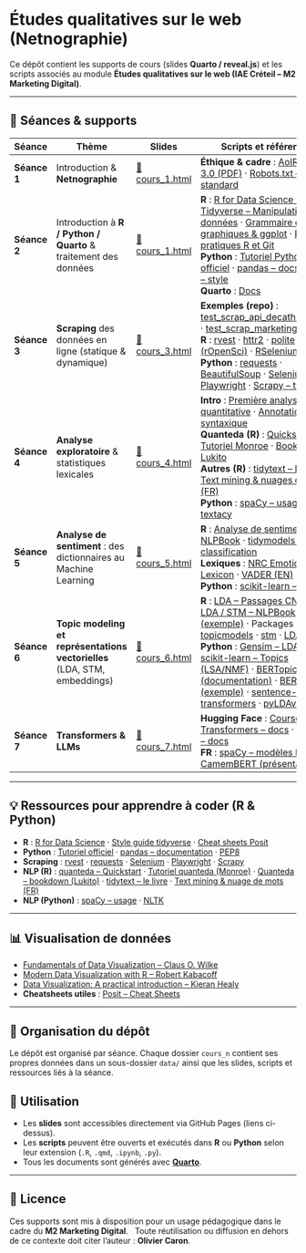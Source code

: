 # Études qualitatives sur le web (Netnographie)

Ce dépôt contient les supports de cours (slides **Quarto / reveal.js**) et les scripts associés au module **Études qualitatives sur le web (IAE Créteil – M2 Marketing Digital)**.

---

## 📅 Séances & supports

| Séance | Thème | Slides | Scripts et références|
|--------|-------|--------|------------------|
| **Séance 1** | Introduction & **Netnographie** | [📑 cours_1.html](https://oliviercaron.github.io/etudes_qualitatives_web/cours_1/cours_1.html) | **Éthique & cadre** : [AoIR – Ethics 3.0 (PDF)](https://aoir.org/reports/ethics3.pdf) · [Robots.txt – standard](https://www.robotstxt.org/robotstxt.html) |
| **Séance 2** | Introduction à **R / Python / Quarto** & traitement des données | [📑 cours_1.html](https://oliviercaron.github.io/etudes_qualitatives_web/cours_1/cours_1.html) | **R** : [R for Data Science (2e)](https://r4ds.hadley.nz/) · [Tidyverse – Manipulation de données](https://juba.github.io/tidyverse/06-tidyverse.html) · [Grammaire des graphiques & ggplot](https://benaventc.github.io/DataScienceBook/introduction-%C3%A0-la-grammaire-des-graphiques-et-%C3%A0-ggplot.html#introduction-%C3%A0-la-grammaire-des-graphiques-et-%C3%A0-ggplot) · [Bonnes pratiques R et Git](https://inseefrlab.github.io/formation-bonnes-pratiques-git-R/slides/light.html#/title-slide) <br> **Python** : [Tutoriel Python officiel](https://docs.python.org/3/tutorial/) · [pandas – docs](https://pandas.pydata.org/docs/) · [PEP8 – style](https://peps.python.org/pep-0008/) <br> **Quarto** : [Docs](https://quarto.org/docs/) |
| **Séance 3** | **Scraping** des données en ligne (statique & dynamique) | [📑 cours_3.html](https://oliviercaron.github.io/etudes_qualitatives_web/cours_3/cours_3.html) | **Exemples (repo)** : [test_scrap_api_decathlon.ipynb](https://github.com/oliviercaron/etudes_qualitatives_web/blob/main/cours_3/test_scrap_api_decathlon.ipynb) · [test_scrap_marketing_jobs.R](https://github.com/oliviercaron/etudes_qualitatives_web/blob/main/cours_3/test_scrap_marketing_jobs.R) <br> **R** : [rvest](https://rvest.tidyverse.org/) · [httr2](https://httr2.r-lib.org/) · [polite (rOpenSci)](https://github.com/dmi3kno/polite) · [RSelenium](https://github.com/ropensci/RSelenium) <br> **Python** : [requests](https://requests.readthedocs.io/) · [BeautifulSoup](https://www.crummy.com/software/BeautifulSoup/bs4/doc/) · [Selenium](https://www.selenium.dev/documentation/webdriver/) · [Playwright](https://playwright.dev/python/) · [Scrapy – tuto](https://docs.scrapy.org/en/latest/intro/tutorial.html) |
| **Séance 4** | **Analyse exploratoire** & statistiques lexicales | [📑 cours_4.html](https://oliviercaron.github.io/etudes_qualitatives_web/cours_4/cours_4.html) | **Intro** : [Première analyse quantitative](https://benaventc.github.io/NLPBook/une-premi%C3%A8re-analyse-quantitative.html) · [Annotation syntaxique](https://oliviercaron.github.io/systematic_lit_review/nlp_techniques.html) <br> **Quanteda (R)** : [Quickstart](https://quanteda.io/articles/quickstart.html) · [Tutoriel Monroe](https://burtmonroe.github.io/TextAsDataCourse/Tutorials/TADA-IntroToQuanteda.nb.html) · [Bookdown Lukito](https://bookdown.org/josephine_lukito/j381m_tutorials/id_25-quanteda.html#id_25-quanteda) <br> **Autres (R)** : [tidytext – le livre](https://www.tidytextmining.com/) · [Text mining & nuages de mots (FR)](https://www.sthda.com/french/wiki/text-mining-et-nuage-de-mots-avec-le-logiciel-r-5-etapes-simples-a-savoir) <br> **Python** : [spaCy – usage](https://spacy.io/usage) · [textacy](https://textacy.readthedocs.io/) |
| **Séance 5** | **Analyse de sentiment** : des dictionnaires au Machine Learning | [📑 cours_5.html](https://oliviercaron.github.io/etudes_qualitatives_web/cours_5/cours_5.html) | **R** : [Analyse de sentiment – NLPBook](https://benaventc.github.io/NLPBook/analyse-du-sentiment.html) · [tidymodels – classification](https://www.tidymodels.org/learn/) <br> **Lexiques** : [NRC Emotion Lexicon](https://saifmohammad.com/WebPages/NRC-Emotion-Lexicon.htm) · [VADER (EN)](https://github.com/cjhutto/vaderSentiment) <br> **Python** : [scikit-learn – texte](https://scikit-learn.org/stable/tutorial/text_analytics/working_with_text_data.html) |
| **Séance 6** | **Topic modeling et représentations vectorielles** (LDA, STM, embeddings) | [📑 cours_6.html](https://oliviercaron.github.io/etudes_qualitatives_web/cours_6/cours_6.html) | **R** : [LDA – Passages CNRS](https://ouvrir.passages.cnrs.fr/wp-content/uploads/2019/07/rapp_topicmodel.html) · [LDA / STM – NLPBook](https://benaventc.github.io/NLPBook/topic.html#lda-une-application-aux-commentaires-trip-advisor) · [STM (exemple)](https://oliviercaron.github.io/systematic_lit_review/SLR_stm.html#structural-topic-model-stm) · Packages : [topicmodels](https://cran.r-project.org/package=topicmodels) · [stm](https://cran.r-project.org/package=stm) · [LDAvis](https://CRAN.R-project.org/package=LDAvis) <br> **Python** : [Gensim – LDA](https://radimrehurek.com/gensim/) · [scikit-learn – Topics (LSA/NMF)](https://scikit-learn.org/stable/modules/decomposition.html#lsi-and-nmf) · [BERTopic (documentation)](https://maartengr.github.io/BERTopic/) · [BERTopic (exemple)](https://oliviercaron.github.io/systematic_lit_review/topic_modeling.html#detect-interpretable-topics-with-bertopic) · [sentence-transformers](https://www.sbert.net/) · [pyLDAvis](https://pyldavis.readthedocs.io/en/latest/) |
| **Séance 7** | **Transformers & LLMs** | [📑 cours_7.html](https://oliviercaron.github.io/etudes_qualitatives_web/cours_7/cours_7.html) | **Hugging Face** : [Course](https://huggingface.co/learn/nlp-course) · [Transformers – docs](https://huggingface.co/docs/transformers/index) · [Datasets – docs](https://huggingface.co/docs/datasets/) <br> **FR** : [spaCy – modèles FR](https://spacy.io/models/fr) · [CamemBERT (présentation)](https://camembert-model.fr/) |

---

## 💡 Ressources pour apprendre à coder (R & Python)

- **R** : [R for Data Science](https://r4ds.hadley.nz/) · [Style guide tidyverse](https://style.tidyverse.org/) · [Cheat sheets Posit](https://posit.co/resources/cheatsheets/)
- **Python** : [Tutoriel officiel](https://docs.python.org/3/tutorial/) · [pandas – documentation](https://pandas.pydata.org/docs/) · [PEP8](https://peps.python.org/pep-0008/)
- **Scraping** : [rvest](https://rvest.tidyverse.org/) · [requests](https://requests.readthedocs.io/) · [Selenium](https://www.selenium.dev/documentation/webdriver/) · [Playwright](https://playwright.dev/python/) · [Scrapy](https://docs.scrapy.org/)
- **NLP (R)** : [quanteda – Quickstart](https://quanteda.io/articles/quickstart.html) · [Tutoriel quanteda (Monroe)](https://burtmonroe.github.io/TextAsDataCourse/Tutorials/TADA-IntroToQuanteda.nb.html) · [Quanteda – bookdown (Lukito)](https://bookdown.org/josephine_lukito/j381m_tutorials/id_25-quanteda.html#id_25-quanteda) · [tidytext – le livre](https://www.tidytextmining.com/) · [Text mining & nuage de mots (FR)](https://www.sthda.com/french/wiki/text-mining-et-nuage-de-mots-avec-le-logiciel-r-5-etapes-simples-a-savoir)
- **NLP (Python)** : [spaCy – usage](https://spacy.io/usage) · [NLTK](https://www.nltk.org/)

---

## 📊 Visualisation de données

- [Fundamentals of Data Visualization – Claus O. Wilke](https://clauswilke.com/dataviz/)
- [Modern Data Visualization with R – Robert Kabacoff](https://rkabacoff.github.io/datavis/)
- [Data Visualization: A practical introduction – Kieran Healy](https://socviz.co/index.html#preface)
- **Cheatsheets utiles** : [Posit – Cheat Sheets](https://rstudio.github.io/cheatsheets/)

---

## 🧰 Organisation du dépôt

Le dépôt est organisé par séance. Chaque dossier `cours_n` contient ses propres données dans un sous-dossier `data/` ainsi que les slides, scripts et ressources liés à la séance.

## 🚀 Utilisation

- Les **slides** sont accessibles directement via GitHub Pages (liens ci-dessus).  
- Les **scripts** peuvent être ouverts et exécutés dans **R** ou **Python** selon leur extension (`.R`, `.qmd`, `.ipynb`, `.py`).  
- Tous les documents sont générés avec **[Quarto](https://quarto.org/)**.  

---

## 📖 Licence

Ces supports sont mis à disposition pour un usage pédagogique dans le cadre du **M2 Marketing Digital**.  
Toute réutilisation ou diffusion en dehors de ce contexte doit citer l’auteur : **Olivier Caron**.
